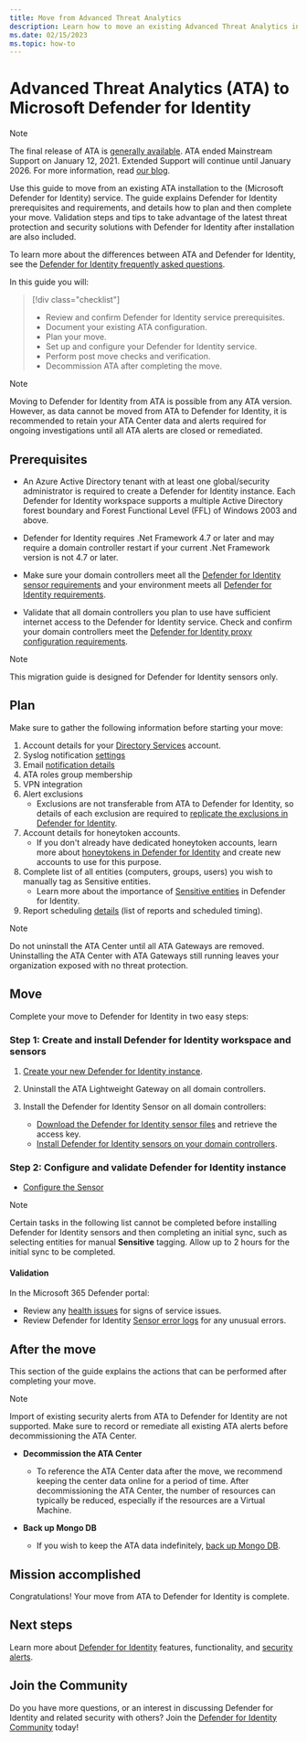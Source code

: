```yaml
---
title: Move from Advanced Threat Analytics 
description: Learn how to move an existing Advanced Threat Analytics installation to Microsoft Defender for Identity.
ms.date: 02/15/2023
ms.topic: how-to
---
```


# Advanced Threat Analytics (ATA) to Microsoft Defender for Identity

> [!NOTE]
> The final release of ATA is [generally available](https://support.microsoft.com/help/4568997/update-3-for-microsoft-advanced-threat-analytics-1-9). ATA ended Mainstream Support on January 12, 2021. Extended Support will continue until January 2026. For more information, read [our blog](https://techcommunity.microsoft.com/t5/microsoft-security-and/end-of-mainstream-support-for-advanced-threat-analytics-january/ba-p/1539181).

Use this guide to move from an existing ATA installation to the (Microsoft Defender for Identity) service. The guide explains Defender for Identity prerequisites and requirements, and details how to plan and then complete your move. Validation steps and tips to take advantage of the latest threat protection and security solutions with Defender for Identity after installation are also included.

To learn more about the differences between ATA and Defender for Identity, see the [Defender for Identity frequently asked questions](technical-faq.yml).

In this guide you will:

> [!div class="checklist"]
>
> - Review and confirm Defender for Identity service prerequisites.
> - Document your existing ATA configuration.
> - Plan your move.
> - Set up and configure your Defender for Identity  service.
> - Perform post move checks and verification.
> - Decommission ATA after completing the move.

> [!NOTE]
> Moving to Defender for Identity from ATA is possible from any ATA version. However, as data cannot be moved from ATA to Defender for Identity, it is recommended to retain your ATA Center data and alerts required for ongoing investigations until all ATA alerts are closed or remediated.

## Prerequisites

- An Azure Active Directory tenant with at least one global/security administrator is required to create a Defender for Identity instance. Each Defender for Identity workspace supports a multiple Active Directory forest boundary and Forest Functional Level (FFL) of Windows 2003 and above.

- Defender for Identity requires .Net Framework 4.7 or later and may require a domain controller restart if your current .Net Framework version is not 4.7 or later.

- Make sure your domain controllers meet all the [Defender for Identity sensor requirements](prerequisites.md#defender-for-identity-sensor-requirements) and your environment meets all [Defender for Identity requirements](prerequisites.md).

- Validate that all domain controllers you plan to use have sufficient internet access to the Defender for Identity service. Check and confirm your domain controllers meet the [Defender for Identity proxy configuration requirements](configure-proxy.md).

> [!NOTE]
> This migration guide is designed for Defender for Identity sensors only.

## Plan

Make sure to gather the following information before starting your move:

1. Account details for your [Directory Services](directory-service-accounts.md) account.
1. Syslog notification [settings](/defender-for-identity/notifications)
1. Email [notification details](notifications.md)
1. ATA roles group membership
1. VPN integration
1. Alert exclusions
    - Exclusions are not transferable from ATA to Defender for Identity, so details of each exclusion are required to [replicate the exclusions in Defender for Identity](/defender-for-identity/exclusions).
1. Account details for honeytoken accounts.
    - If you don't already have dedicated honeytoken accounts, learn more about [honeytokens in Defender for Identity](/defender-for-identity/classic-manage-sensitive-honeytoken-accounts) and create new accounts to use for this purpose.
1. Complete list of all entities (computers, groups, users) you wish to manually tag as Sensitive entities.
    - Learn more about the importance of [Sensitive entities](/defender-for-identity/entity-tags) in Defender for Identity.
1. Report scheduling [details](/defender-for-identity/classic-reports) (list of reports and scheduled timing).

> [!NOTE]
> Do not uninstall the ATA Center until all ATA Gateways are removed. Uninstalling the ATA Center with ATA Gateways still running leaves your organization exposed with no threat protection.

## Move

Complete your move to Defender for Identity in two easy steps:

### Step 1: Create and install Defender for Identity workspace and sensors

1. [Create your new Defender for Identity instance](deploy-defender-identity.md#start-using-microsoft-365-defender).

1. Uninstall the ATA Lightweight Gateway on all domain controllers.

1. Install the Defender for Identity Sensor on all domain controllers:
    - [Download the Defender for Identity sensor files](download-sensor.md) and retrieve the access key.
    - [Install Defender for Identity sensors on your domain controllers](install-sensor.md).

### Step 2: Configure and validate Defender for Identity instance

- [Configure the Sensor](configure-sensor-settings.md)

> [!NOTE]
> Certain tasks in the following list cannot be completed before installing Defender for Identity sensors and then completing an initial sync, such as selecting entities for manual **Sensitive** tagging. Allow up to 2 hours for the initial sync to be completed.

#### Validation

In the Microsoft 365 Defender portal:

- Review any [health issues](/defender-for-identity/health-alerts) for signs of service issues.
- Review Defender for Identity [Sensor error logs](troubleshooting-using-logs.md) for any unusual errors.

## After the move

This section of the guide explains the actions that can be performed after completing your move.

> [!NOTE]
> Import of existing security alerts from ATA to Defender for Identity are not supported. Make sure to record or remediate all existing ATA alerts before decommissioning the ATA Center.

- **Decommission the ATA Center**  
  - To reference the ATA Center data after the move, we recommend keeping the center data online for a period of time. After decommissioning the ATA Center, the number of resources can typically be reduced, especially if the resources are a Virtual Machine.

- **Back up Mongo DB**  
  - If you wish to keep the ATA data indefinitely, [back up Mongo DB](/advanced-threat-analytics/ata-database-management#backing-up-the-ata-database).

## Mission accomplished

Congratulations! Your move from ATA to Defender for Identity is complete.

## Next steps

Learn more about [Defender for Identity](what-is.md) features, functionality, and [security alerts](understanding-security-alerts.md).

## Join the Community

Do you have more questions, or an interest in discussing Defender for Identity and related security with others? Join the [Defender for Identity Community](<https://techcommunity.microsoft.com/t5/Azure-Advanced-Threat-Protection/bd-p/AzureAdvancedThreatProtection>) today!
